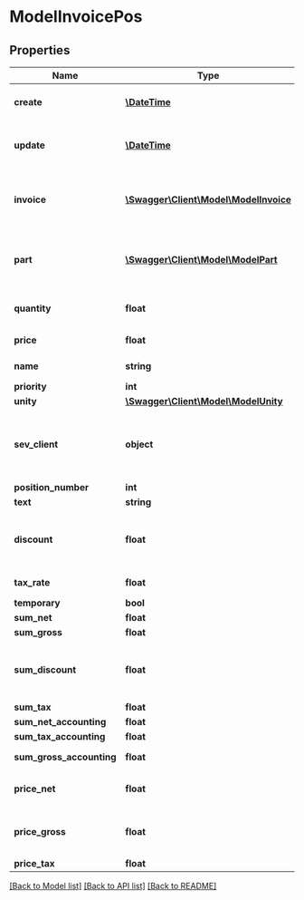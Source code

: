 # ModelInvoicePos

## Properties
Name | Type | Description | Notes
------------ | ------------- | ------------- | -------------
**create** | [**\DateTime**](\DateTime.md) | creation date of the invoice position | [optional] 
**update** | [**\DateTime**](\DateTime.md) | date the invoice position was last updated | [optional] 
**invoice** | [**\Swagger\Client\Model\ModelInvoice**](ModelInvoice.md) | the Model_Invoice the invoice position belongs to | [optional] 
**part** | [**\Swagger\Client\Model\ModelPart**](ModelPart.md) | the product/part which belongs to the invoice position | [optional] 
**quantity** | **float** | the quantity of the product/part | [optional] 
**price** | **float** | the price of the product/part | [optional] 
**name** | **string** | the name of the product/part | [optional] 
**priority** | **int** |  | [optional] 
**unity** | [**\Swagger\Client\Model\ModelUnity**](ModelUnity.md) |  | [optional] 
**sev_client** | **object** | sevClient is the unique id every customer has and is used in nearly all operations | [optional] 
**position_number** | **int** |  | [optional] 
**text** | **string** |  | [optional] 
**discount** | **float** | does not get filled, discount is handled in the discount_model | [optional] 
**tax_rate** | **float** | tax rate in percent | [optional] 
**temporary** | **bool** |  | [optional] 
**sum_net** | **float** |  | [optional] 
**sum_gross** | **float** |  | [optional] 
**sum_discount** | **float** | does not get filled, sumDiscount is handled in the discount_model | [optional] 
**sum_tax** | **float** |  | [optional] 
**sum_net_accounting** | **float** | equals sumNet | [optional] 
**sum_tax_accounting** | **float** | equals sumTax | [optional] 
**sum_gross_accounting** | **float** | equals sumGross | [optional] 
**price_net** | **float** | net price of the product/part (one) | [optional] 
**price_gross** | **float** | gross price of the product/part (one) | [optional] 
**price_tax** | **float** |  | [optional] 

[[Back to Model list]](../README.md#documentation-for-models) [[Back to API list]](../README.md#documentation-for-api-endpoints) [[Back to README]](../README.md)


